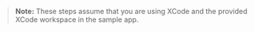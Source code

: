 > **Note:** These steps assume that you are using XCode and the provided XCode workspace in the sample app.
